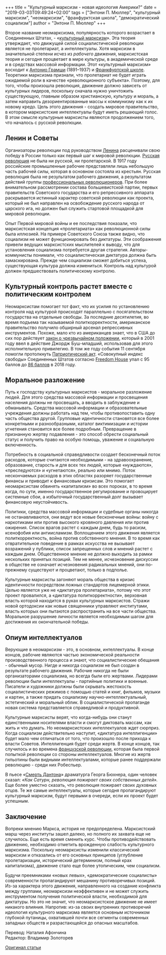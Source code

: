 +++
title = "Культурный марксизм - новая идеология Америки?"
date = "2019-03-03T09:49:24+02:00"
tags = ["Энтони П. Мюллер", "культурный марксизм", "неомарксизм", "франфурктская школа", "демократический социализм"]
author = "Энтони П. Мюллер"
+++

Второе название неомарксизма, популярность которого возрастает в Соединенных Штатах, - «[культурный марксизм](https://mises.org/wire/cultural-marxism-explained-7-minutes)».
Эта теория утверждает, что движущей силой социалистической революции является не пролетариат, а интеллектуалы. Хотя марксизм в значительной степени исчез из _рабочего_ движения, марксистская теория и сегодня процветает в мире культуры, в академической среде и в средствах массовой информации. Этот «культурный марксизм» восходит к
[Антонио Грамши](https://ru.wikipedia.org/wiki/Грамши,_Антонио) (1891–1937) и [Франкфуртской школе](https://ru.wikipedia.org/wiki/Франкфуртская_школа).
Теоретики марксизма признали, что пролетариат не будет играть ожидаемой роли в качестве «революционного субъекта». Поэтому, для того, чтобы произошла революция, движение должно зависеть от культурных лидеров, поскольку сначала нужно уничтожить существующую, главным образом христианскую, культуру и мораль, а затем направить дезориентированные массы к коммунизму как к их новому кредо. Цель этого движения - создать мировое правительство, в котором марксистские интеллектуалы будут иметь решающий голос. В этом смысле культурные марксисты являются продолжением того, что началось с русской революции.

## Ленин и Советы

Организаторы революции под руководством [Ленина](https://www.amazon.com/Lenin-Man-Dictator-Master-Terror/dp/1101871636/ref=sr_1_1?s=books&ie=UTF8&qid=1538165334&sr=1-1&keywords=Lenin)
расценивали свою победу в России только как первый шаг к мировой революции.
[Русская революция](https://www.amazon.com/Russian-Revolution-Richard-Pipes-ebook/dp/B004EBT5G6/ref=sr_1_6?ie=UTF8&qid=1538254370&sr=8-6&keywords=Russian+revolution)
не была ни русской, ни пролетарской. В 1917 году российские промышленные рабочие представляли лишь небольшую часть рабочей силы, которая в основном состояла из крестьян. Русская революция была не результатом рабочего движения, а результатом действий группы
[профессиональных революционеров](https://www.amazon.com/House-Government-Saga-Russian-Revolution/dp/0691176949/ref=sr_1_10?ie=UTF8&qid=1538254370&sr=8-10&keywords=Russian+revolution).
При более внимательном рассмотрении состава большевистской партии, первых правительств Советского государства и его репрессивного аппарата раскрывается истинный характер советской революции как проекта, который не был направлен на освобождение русского народа от царского ига, но должен был служить стартовой площадкой для мировой революции.

Опыт Первой мировой войны и ее последствия показали, что марксистская концепция «пролетариата» как революционной силы была иллюзией. На примере Советского Союза также видно, что социализм не может функционировать без диктатуры. Эти соображения привели ведущих марксистских мыслителей к выводу, что для установления социализма потребуется другая стратегия. Авторы-коммунисты понимали, что социалистическая диктатура должна быть замаскирована. Прежде чем социализм сможет добиться успеха, существующая культура должна измениться. Контроль над культурой должен предшествовать политическому контролю.

## Культурный контроль растет вместе с политическим контролем

Неомарксистам помогает тот факт, что их усилия по установлению контроля над культурой происходят параллельно с посягательством государства на отдельные свободы. За последние десятилетия, во время подъема так называемой политкорректности, американское правительство получило обширный арсенал репрессивных инструментов. Похоже, мало кто из американцев знает, что в США до сих пор действует
[закон о чрезвычайном положении](https://www.govinfo.gov/content/pkg/FR-2001-09-18/pdf/01-23358.pdf),
который в 2001 году ввел в действие Джордж Буш-младший, использовав для этого исполнительную привилегию. В том же году события 11 сентября помогли протолкнуть
[Патриотический акт](https://www.congress.gov/bill/107th-congress/house-bill/3162).
«Совокупный индекс свободы» Соединенных Штатов согласно [Freedom House](https://freedomhouse.org) упал с 95 баллов до
[86 баллов](https://freedomhouse.org/report/freedom-world/2018/united-states) в 2018 году.

## Моральное разложение

Путь к господству культурных марксистов - моральное разложение людей. Для этого средства массовой информации и просвещения населения должны не просвещать, а вводить в заблуждение и обманывать. Средства массовой информации и образовательные учреждения должны работать над тем, чтобы противопоставить одну часть общества другой. Групповые идентичности становятся все более конкретными и разнообразными, каталог виктимизации и истории угнетения становится все более подробным. Превращение в признанную жертву подавления - это способ обрести социальный статус и получить право на особую помощь, уважение и социальную включенность.

Потребность в социальной справедливости создает бесконечный поток расходов, которые считаются необходимыми - на здравоохранение, образование, старость и для всех тех людей, которые «нуждаются», «преследуются» и «угнетаются», реально или мнимо. Поток нескончаемых расходов в этих областях разоряет государственные финансы и приводит к финансовым кризисам. Это помогает неомарксистам обвинять «капитализм» во всех пороках, в то время когда, по сути, именно государственное регулирование и провоцирует системные сбои, а избыточный государственный долг вызывает финансовую неустойчивость.

Политики, средства массовой информации и судебные органы никогда не останавливаются, они ведут все новые бесконечные войны: войну с наркотиками или против высокого кровяного давления или против ожирения. Список врагов растет с каждым днем, будь то расизм, ксенофобия или антиисламизм. Воплощением этого движения является политкорректность, война против собственного мнения. В то время как отвратительное поведение в рамках искусства не вызывает возражений у публики, список запрещенных слов и мнений растет с каждым днем. Общественное мнение не должно выходить за рамки нескольких принятых позиций. Тем не менее, исчезновение дискуссии в обществе не означает исчезновения радикальных мнений, они по-прежнему существуют и процветают, только в подполье.

Культурные марксисты загоняют мораль общества в кризис идентичности посредством ложных стандартов лицемерной этики. Целью является уже не «диктатура пролетариата», потому что этот проект провалился, а «диктатура политкорректности», верховная власть которой находится в руках культурных марксистов. Стражи новой ортодоксии как новые священники управляют институтами, власть которых они пытаются распространить на все части общества. Моральное разрушение личности является необходимым шагом для достижения их окончательной победы.

## Опиум интеллектуалов

Верующие в неомарксизм - это, в основном, интеллектуалы. В конце концов, рабочие являются частью экономической реальности производственного процесса и знают, что социалистические обещания - обычный мусор. Нигде и никогда социализм не был создан в результате рабочего движения. Рабочие никогда не были организаторами социализма, но всегда были его жертвами. Лидерами революции были интеллектуалы - партийные политики и военные. Писатели и художники должны были скрывать жестокость социалистических режимов с помощью статей и книг, фильмов, музыки и картин, а также придать социализму научно-интеллектуальный, эстетический и моральный облик. В социалистической пропаганде новая система представляется справедливой и продуктивной.

Культурные марксисты верят, что когда-нибудь они станут единственными носителями власти и смогут диктовать массам, как жить и что думать. Но неомарксистских интеллектуалов ждет сюрприз. Когда социализм действительно наступит, «диктатура интеллигенции» будет мало чем отличаться от того, что произошло после прихода к власти Советов. Интеллигенция будет среди жертв. В конце концов, так случилось и во времена
[французской революции](https://www.amazon.com/Oxford-History-French-Revolution/dp/019925298X/ref=sr_1_1?s=books&ie=UTF8&qid=1538181807&sr=1-1&keywords=Oxford+history+of+french+revolution),
которая была первой попыткой революции со стороны интеллектуалов. Многие из жертв гильотины были видными интеллектуалами, которые ранее поддержали революцию - среди них Робеспьер.

В пьесе «[Смерть Дантона](https://www.amazon.com/Dantons-Death-Modern-Plays-Buchner/dp/1408132834)» драматурга Георга Бюхнера, один человек сказал: _«Как Сатурн, революция пожирает своих собственных детей»._ Еще более уместно сказать, что революция пожирает своих духовных отцов. Те же самые интеллектуалы, которые сегодня пропагандируют культурный марксизм, будут первыми в очереди, если их проект будет успешным.

## Заключение

Вопреки мнению Маркса, история не предопределена. Марксистский марш через институты зашел далеко, но полного их захвата еще не случилось. Еще есть время сменить курс. Чтобы противодействовать движению, необходимо отметить врожденную слабость культурного марксизма. Поскольку неомарксисты изменили классический марксизм и отказались от его основных принципов (углубление пролетаризации, исторический детерминизм, полный крах капитализма), движение стало еще более утопическим, чем социализм.

Будучи преемниками «новых левых», «демократические социалисты» современности пропагандируют мешанину противоречивых позиций. Из-за характера этого движения, направленного на создание конфликта между группами, неомарксизм неэффективен и не может служить инструментом получения политической власти, необходимой для диктатуры. Но это не значит, что неомарксистское движение не имеет никакого влияния. Напротив: из-за своих внутренних противоречий идеология культурного марксизма является основным источником глубокой путаницы, охватившей почти все сегменты современных западных обществ и разрастающейся до опасных масштабов.

Перевод: Наталия Афончина  
Редактор: Владимир Золоторев

[Оригинал статьи](https://mises.org/wire/cultural-marxism-americas-new-mainline-ideology)